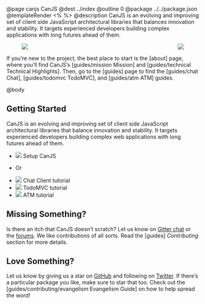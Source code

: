 @page canjs CanJS
@dest ../index
@outline 0
@package ../../package.json
@templateRender <% %>
@description CanJS is an evolving and improving set of client side JavaScript architectural libraries that balances innovation and stability. It targets experienced developers building complex applications with long futures ahead of them.   

<img
    srcset="docs/images/home/Home-Tortoise-bw.png 1x, docs/images/home/Home-Tortoise-bw-x2.png 2x"
    src="docs/images/home/Home-Tortoise-bw.png"
    style="float:right; padding-right: 40px;"/>
<img
    srcset="docs/images/home/Home-Hare-bw.png 1x, docs/images/home/Home-Hare-bw-x2.png 2x"
    src="docs/images/home/Home-Tortoise-bw.png" style="padding-left: 40px;"/>

If you’re new to the project, the best place to start is the [about] page, where you’ll
find CanJS’s [guides/mission Mission] and [guides/technical Technical Highlights]. Then, go to the [guides] page to find
the [guides/chat Chat], [guides/todomvc TodoMVC], and [guides/atm ATM] guides.

@body

## Getting Started

CanJS is an evolving and improving set of client side JavaScript architectural libraries that balance innovation and stability. It targets experienced developers building complex web applications with long futures ahead of them.

<ul class="getting-started-icons">
    <li>
        <a>
            <img src="static/img/gear.svg">
            Setup CanJS
        </a>
    </li>
    <li class="or-separator">
        <p>
            Or
        </p>
    </li>
    <li>
        <a>
            <img src="static/img/chat-bubble.svg">
            Chat Client tutorial
        </a>
    </li>
    <li>
        <a>
            <img src="static/img/check-mark.svg">
            TodoMVC tutorial
        </a>
    </li>
    <li>
        <a>
            <img src="static/img/credit-card.svg">
            ATM tutorial
        </a>
    </li>
</ul>


## Missing Something?

Is there an itch that CanJS doesn’t scratch?  Let us know
on [Gitter chat](https://gitter.im/canjs/canjs) or the [forums](http://forums.donejs.com/c/canjs).
We like contributions of all sorts.  Read the [guides] _Contributing_ section for more details.

## Love Something?

Let us know by giving us a star on [GitHub](https://github.com/canjs/canjs) and following on [Twitter](https://twitter.com/canjs).  If there’s a particular package you like, make sure to star that too. Check out the [guides/contributing/evangelism Evangelism Guide] on
how to help spread the word!
